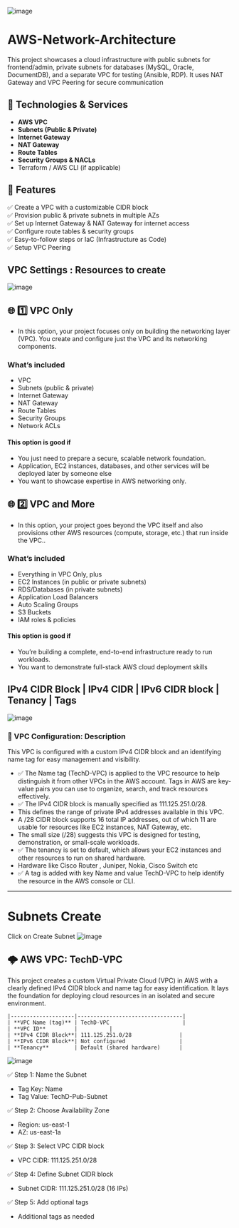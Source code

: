 ![image](https://github.com/user-attachments/assets/cde7c484-9962-4217-915b-699e812e1845)

# AWS-Network-Architecture
This project showcases a cloud infrastructure with public subnets for frontend/admin, private subnets for databases (MySQL, Oracle, DocumentDB), and a separate VPC for testing (Ansible, RDP). It uses NAT Gateway and VPC Peering for secure communication

## 🧰 Technologies & Services

- **AWS VPC**
- **Subnets (Public & Private)**
- **Internet Gateway**
- **NAT Gateway**
- **Route Tables**
- **Security Groups & NACLs**
- Terraform / AWS CLI (if applicable)

## 🚀 Features

✅ Create a VPC with a customizable CIDR block  
✅ Provision public & private subnets in multiple AZs  
✅ Set up Internet Gateway & NAT Gateway for internet access  
✅ Configure route tables & security groups  
✅ Easy-to-follow steps or IaC (Infrastructure as Code)<br/>
✅ Setup VPC Peering

## VPC Settings : Resources to create 
![image](https://github.com/user-attachments/assets/50d4c07b-deea-40c5-97e0-99967f3a71d3)

## 🌐 1️⃣ VPC Only
- In this option, your project focuses only on building the networking layer (VPC).
  You create and configure just the VPC and its networking components.

### What’s included
- VPC
- Subnets (public & private)
- Internet Gateway
- NAT Gateway
- Route Tables
- Security Groups
- Network ACLs

#### This option is good if
- You just need to prepare a secure, scalable network foundation.
- Application, EC2 instances, databases, and other services will be deployed later by someone else
- You want to showcase expertise in AWS networking only.

## 🌐 2️⃣ VPC and More
- In this option, your project goes beyond the VPC itself and also provisions other AWS resources (compute, storage, etc.)   that run inside the VPC..

### What’s included
- Everything in VPC Only, plus
- EC2 Instances (in public or private subnets)
- RDS/Databases (in private subnets)
- Application Load Balancers
- Auto Scaling Groups
- S3 Buckets
- IAM roles & policies

#### This option is good if
- You’re building a complete, end-to-end infrastructure ready to run workloads.
- You want to demonstrate full-stack AWS cloud deployment skills

## IPv4 CIDR Block | IPv4 CIDR | IPv6 CIDR block | Tenancy | Tags
![image](https://github.com/user-attachments/assets/f2cf3433-2801-422e-bb64-270ed7eb0e53)

### 📄 VPC Configuration: Description
This VPC is configured with a custom IPv4 CIDR block and an identifying name tag for easy management and visibility.
- ✅ The Name tag (TechD-VPC) is applied to the VPC resource to help distinguish it from other VPCs in the AWS account. Tags in AWS are key-value pairs you can use to organize, search, and track resources effectively.
- ✅ The IPv4 CIDR block is manually specified as 111.125.251.0/28.
- This defines the range of private IPv4 addresses available in this VPC.
- A /28 CIDR block supports 16 total IP addresses, out of which 11 are usable for resources like EC2 instances, NAT Gateway, etc.
- The small size (/28) suggests this VPC is designed for testing, demonstration, or small-scale workloads.
- ✅ The tenancy is set to default, which allows your EC2 instances and other resources to run on shared hardware.
- Hardware like Cisco Router , Juniper, Nokia, Cisco Switch etc
- ✅ A tag is added with key Name and value TechD-VPC to help identify the resource in the AWS console or CLI.
<hr/>

# Subnets Create 
Click on Create Subnet 
![image](https://github.com/user-attachments/assets/8fcfdbf6-b831-47d6-8766-5fa299517694)

## 🌩️ AWS VPC: TechD-VPC
This project creates a custom Virtual Private Cloud (VPC) in AWS with a clearly defined IPv4 CIDR block and name tag for easy identification.
It lays the foundation for deploying cloud resources in an isolated and secure environment.

```shell | Property           | Value                           |
|--------------------|---------------------------------|
| **VPC Name (tag)** | TechD-VPC                       |
| **VPC ID**         |          |
| **IPv4 CIDR Block**| 111.125.251.0/28               |
| **IPv6 CIDR Block**| Not configured                 |
| **Tenancy**        | Default (shared hardware)      |
```

![image](https://github.com/user-attachments/assets/c62ebf8c-4088-4389-967f-5ff6315dd197)

✅ Step 1: Name the Subnet
- Tag Key: Name
- Tag Value: TechD-Pub-Subnet

✅ Step 2: Choose Availability Zone
- Region: us-east-1
- AZ: us-east-1a

✅ Step 3: Select VPC CIDR block
- VPC CIDR: 111.125.251.0/28

✅ Step 4: Define Subnet CIDR block
- Subnet CIDR: 111.125.251.0/28 (16 IPs)

✅ Step 5: Add optional tags
- Additional tags as needed

